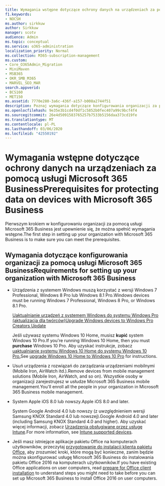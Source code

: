 ```yaml
---
title: Wymagania wstępne dotyczące ochrony danych na urządzeniach za pomocą usługi Microsoft 365 Business
f1.keywords:
- NOCSH
ms.author: sirkkuw
author: Sirkkuw
manager: scotv
audience: Admin
ms.topic: conceptual
ms.service: o365-administration
localization_priority: Normal
ms.collection: M365-subscription-management
ms.custom:
- Core_O365Admin_Migration
- MiniMaven
- MSB365
- OKR_SMB_M365
- MARVEL_SEO_MAR
search.appverid:
- BCS160
- MET150
ms.assetid: 7770e280-3a6c-436f-a157-b008a2744f51
description: Poznaj wymagania dotyczące konfigurowania organizacji za pomocą usługi Microsoft 365 Business i ochrony danych służbowych na urządzeniach użytkowników.
ms.openlocfilehash: 9e35e3b1cd4f0df1c5852b0fec407a99c9bcf4f4
ms.sourcegitcommit: 26e4d5091583765257b7533b5156daa373cd19fe
ms.translationtype: MT
ms.contentlocale: pl-PL
ms.lasthandoff: 03/06/2020
ms.locfileid: "42550192"
---
```

# <a name="prerequisites-for-protecting-data-on-devices-with-microsoft-365-business"></a><span data-ttu-id="d4b80-103">Wymagania wstępne dotyczące ochrony danych na urządzeniach za pomocą usługi Microsoft 365 Business</span><span class="sxs-lookup"><span data-stu-id="d4b80-103">Prerequisites for protecting data on devices with Microsoft 365 Business</span></span>

<span data-ttu-id="d4b80-104">Pierwszym krokiem w konfigurowaniu organizacji za pomocą usługi Microsoft 365 Business jest upewnienie się, że można spełnić wymagania wstępne.</span><span class="sxs-lookup"><span data-stu-id="d4b80-104">The first step in setting up your organization with Microsoft 365 Business is to make sure you can meet the prerequisites.</span></span>
  
## <a name="requirements-for-setting-up-your-organization-with-microsoft-365-business"></a><span data-ttu-id="d4b80-105">Wymagania dotyczące konfigurowania organizacji za pomocą usługi Microsoft 365 Business</span><span class="sxs-lookup"><span data-stu-id="d4b80-105">Requirements for setting up your organization with Microsoft 365 Business</span></span>

- <span data-ttu-id="d4b80-106">Urządzenia z systemem Windows muszą korzystać z wersji Windows 7 Professional, Windows 8 Pro lub Windows 8.1 Pro.</span><span class="sxs-lookup"><span data-stu-id="d4b80-106">Windows devices must be running Windows 7 Professional, Windows 8 Pro, or Windows 8.1 Pro.</span></span>
    
    [<span data-ttu-id="d4b80-107">Uaktualnianie urządzeń z systemem Windows do systemu Windows Pro (aktualizacja dla twórców)</span><span class="sxs-lookup"><span data-stu-id="d4b80-107">Upgrade Windows devices to Windows Pro Creators Update</span></span>](upgrade-to-windows-pro-creators-update.md)
    
    <span data-ttu-id="d4b80-108">Jeśli używasz systemu Windows 10 Home, musisz **kupić** system Windows 10 Pro.</span><span class="sxs-lookup"><span data-stu-id="d4b80-108">If you're running Windows 10 Home, then you must **purchase** Windows  10 Pro.</span></span> <span data-ttu-id="d4b80-109">Aby uzyskać instrukcje, zobacz [uaktualnianie systemu Windows 10 Home do systemu Windows 10 Pro.](https://support.office.com/article/0aee10c1-4d34-43ee-a325-579c6c2df90e?ui=en-US&rs=en-US&ad=US)</span><span class="sxs-lookup"><span data-stu-id="d4b80-109">See [upgrade Windows 10 Home to Windows 10 Pro](https://support.office.com/article/0aee10c1-4d34-43ee-a325-579c6c2df90e?ui=en-US&rs=en-US&ad=US) for instructions.</span></span> 
    
- <span data-ttu-id="d4b80-110">Usuń urządzenia z rozwiązań do zarządzania urządzeniami mobilnymi (Mobile Iron, AirWatch itd.).</span><span class="sxs-lookup"><span data-stu-id="d4b80-110">Remove devices from mobile management solutions (Mobile Iron, AirWatch, and so on).</span></span> <span data-ttu-id="d4b80-111">Wszystkie osoby w organizacji zarejestrujesz w usłudze Microsoft 365 Business mobile management.</span><span class="sxs-lookup"><span data-stu-id="d4b80-111">You'll enroll all the people in your organization in Microsoft 365 Business mobile management.</span></span>
    
- <span data-ttu-id="d4b80-112">System Apple iOS 8.0 lub nowszy.</span><span class="sxs-lookup"><span data-stu-id="d4b80-112">Apple iOS 8.0 and later.</span></span>
    
    <span data-ttu-id="d4b80-113">System Google Android 4.0 lub nowszy (z uwzględnieniem wersji Samsung KNOX Standard 4.0 lub nowszej).</span><span class="sxs-lookup"><span data-stu-id="d4b80-113">Google Android 4.0 and later (including Samsung KNOX Standard 4.0 and higher).</span></span> <span data-ttu-id="d4b80-114">Aby uzyskać więcej informacji, zobacz [Urządzenia obsługiwane przez usługę Intune](https://go.microsoft.com/fwlink/p/?linkid=852307).</span><span class="sxs-lookup"><span data-stu-id="d4b80-114">For more information, see [Intune supported devices](https://go.microsoft.com/fwlink/p/?linkid=852307).</span></span>
    
- <span data-ttu-id="d4b80-115">Jeśli masz istniejące aplikacje pakietu Office na komputerach użytkowników, przeczytaj [przygotowanie do instalacji klienta pakietu Office,](prepare-for-office-client-deployment.md) aby zrozumieć kroki, które mogą być konieczne, zanim będzie można skonfigurować usługę Microsoft 365 Business do instalowania pakietu Office 2016 na komputerach użytkowników.</span><span class="sxs-lookup"><span data-stu-id="d4b80-115">If you have existing Office applications on user computers, read [prepare for Office client installation](prepare-for-office-client-deployment.md) to understand steps you might need to take before you can set up Microsoft 365 Business to install Office 2016 on user computers.</span></span> 

